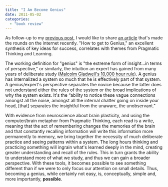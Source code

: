 ```yaml
---
title: "I Am Become Genius"
date: 2011-05-02
categories:
  - "book review"
---
```


As follow-up to my [previous post][1], I would like to share [an article][2] that's made the rounds on the internet recently. "How to get to Genius," an excellent synthesis of key ideas for success, correlates with themes from Pragmatic Thinking and Learning.

The working definition for "genius" is "the extreme form of insight...in terms of perspective," or similarly, the intuition an expert has gained from many years of deliberate study ([Malcolm Gladwell's 10,000 hour rule][3]). A genius has internalized a system so much that he is effectively part of that system. A genius/expert's perspective separates the novice because the latter does not understand either the rules of the system or the broad implications of why the system exists. It's the “ability to notice these vague connections amongst all the noise, amongst all the internal chatter going on inside your head, [that] separates the insightful from the unaware, the unobservant."

With evidence from neuroscience about brain plasticity, and using the computer/brain metaphor from Pragmatic Thinking, each read is a write, meaning that the act of remembering changes the memories of the brain and that constantly recalling information will write this information more permanently to memory, we bring together the necessity of much deliberate practice and seeing patterns within a system. The long hours thinking and practicing something will ingrain what's learned deeply in the mind, creating greater understanding and recall of the rules. This in turn grants the ability to understand more of what we study, and thus we can gain a broader perspective. With these tools, it becomes possible to see something different than if we were to only focus our attention on small details. Thus, becoming a genius, while certainly not easy, is, conceptually, simple and, more importantly, **possible**.

[1]: /posts/2011-04-26-book-review-pragmatic-thinking-and-learning-refactor-your-wetware.html.html
[2]: http://jamesthornton.com/blog/how-to-get-to-genius
[3]: http://gladwell.com/outliers/
